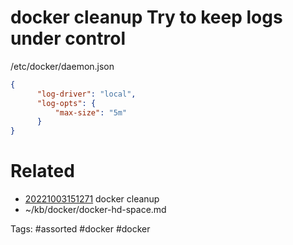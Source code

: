 # docker cleanup Try to keep logs under control
/etc/docker/daemon.json
```json
{
	  "log-driver": "local",
	  "log-opts": {
		  "max-size": "5m"
	  }
}
```

# Related
- [20221003151271](/zet/20221003151271/README.md) docker cleanup
- ~/kb/docker/docker-hd-space.md

Tags:
    #assorted #docker #docker
